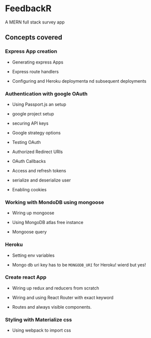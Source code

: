 # FeedbackR

A MERN full stack survey app

## Concepts covered

### Express App creation

- Generating express Apps

- Express route handlers

- Configuring and Heroku deploymenta nd subsequent deployments

### Authentication with google OAuth

- Using Passport.js an setup

- google project setup

- securing API keys

- Google strategy options

- Testing OAuth

- Authorized Redirect URIs

- OAuth Callbacks

- Access and refresh tokens

- serialize and deserialize user

- Enabling cookies

### Working with MondoDB using mongoose

- Wiring up mongoose

- Using MongoDB atlas free instance

- Mongoose query

### Heroku

- Setting env variables

- Mongo db uri key has to be `MONGODB_URI` for Heroku! wierd but yes!

### Create react App

- Wiring up redux and reducers from scratch

- Wiring and using React Router with exact keyword

- Routes and always visible components.

### Styling with Materialize css

- Using webpack to import css
